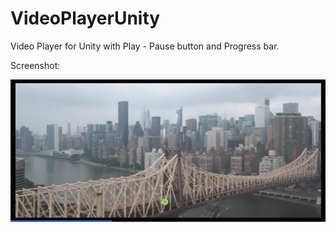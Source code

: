 # VideoPlayerUnity

Video Player for Unity with Play - Pause button and Progress bar.

Screenshot:

![](Assets\Screenshot.PNG)
